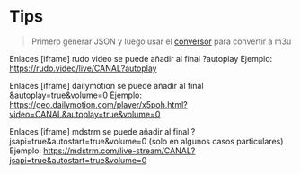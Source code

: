 # Tips

> Primero generar JSON y luego usar el [conversor](./index.html) para convertir a m3u

Enlaces [iframe] rudo video se puede añadir al final ?autoplay
    Ejemplo: <https://rudo.video/live/CANAL?autoplay>

Enlaces [iframe] dailymotion se puede añadir al final &autoplay=true&volume=0
    Ejemplo: <https://geo.dailymotion.com/player/x5poh.html?video=CANAL&autoplay=true&volume=0>

Enlaces [iframe] mdstrm se puede añadir al final ?jsapi=true&autostart=true&volume=0 (solo en algunos casos particulares)
    Ejemplo: <https://mdstrm.com/live-stream/CANAL?jsapi=true&autostart=true&volume=0>
